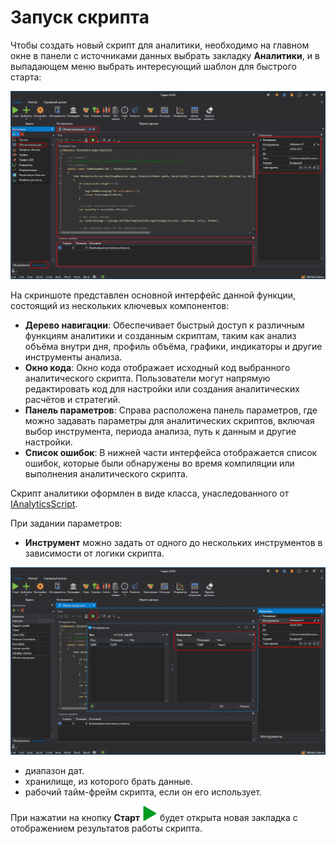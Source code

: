 # Запуск скрипта

Чтобы создать новый скрипт для аналитики, необходимо на главном окне в панели с источниками данных выбрать закладку **Аналитики**, и в выпадающем меню выбрать интересующий шаблон для быстрого старта:

![hydra_analytics_main_00](../../../images/hydra_analytics_main_00.png)

На скриншоте представлен основной интерфейс данной функции, состоящий из нескольких ключевых компонентов:

- **Дерево навигации**: Обеспечивает быстрый доступ к различным функциям аналитики и созданным скриптам, таким как анализ объёма внутри дня, профиль объёма, графики, индикаторы и другие инструменты анализа.
- **Окно кода**: Окно кода отображает исходный код выбранного аналитического скрипта. Пользователи могут напрямую редактировать код для настройки или создания аналитических расчётов и стратегий.
- **Панель параметров**: Справа расположена панель параметров, где можно задавать параметры для аналитических скриптов, включая выбор инструмента, периода анализа, путь к данным и другие настройки.
- **Список ошибок**: В нижней части интерфейса отображается список ошибок, которые были обнаружены во время компиляции или выполнения аналитического скрипта.

Скрипт аналитики оформлен в виде класса, унаследованного от [IAnalyticsScript](xref:StockSharp.Algo.Analytics.IAnalyticsScript).

При задании параметров:

- **Инструмент** можно задать от одного до нескольких инструментов в зависимости от логики скрипта.

![hydra_analytics_main_01](../../../images/hydra_analytics_main_01.png)

- диапазон дат.
- хранилище, из которого брать данные.
- рабочий тайм-фрейм скрипта, если он его использует.

При нажатии на кнопку **Старт** ![hydra analytics compile](../../../images/hydra_analytics_compile.png) будет открыта новая закладка с отображением результатов работы скрипта.
